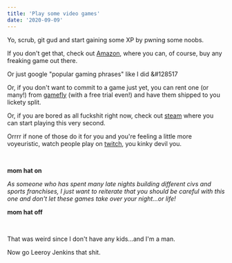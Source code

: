 ```yaml
---
title: 'Play some video games'
date: '2020-09-09'
---
```


Yo, scrub, git gud and start gaining some XP by pwning some noobs. 

If you don't get that, check out [Amazon](https://amzn.to/2FgRMlC), where you can, of course, buy any freaking game out there.

Or just google "popular gaming phrases" like I did &#128517

Or, if you don't want to commit to a game just yet, you can rent one (or many!) from [gamefly](https://www.tkqlhce.com/click-100215369-13890619) (with a free trial even!) and have them shipped to you lickety split.

Or, if you are bored as all fuckshit right now, check out [steam](https://store.steampowered.com/) where you can start playing this very second.

Orrrr if none of those do it for you and you're feeling a little more voyeuristic, watch people play on [twitch](https://twitch.tv/), you kinky devil you.

<br>

****mom hat on****

*As someone who has spent many late nights building different civs and sports franchises, I just want to reiterate that you should be careful with this one and don't let these games take over your night...or life!*

****mom hat off****

<br>

That was weird since I don't have any kids...and I'm a man.

Now go Leeroy Jenkins that shit.